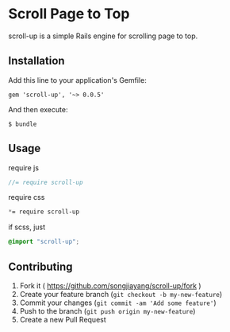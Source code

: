 # Scroll Page to Top

scroll-up is a simple Rails engine for scrolling page to top.

## Installation

Add this line to your application's Gemfile:

    gem 'scroll-up', '~> 0.0.5'

And then execute:

    $ bundle


## Usage

require js

```js
//= require scroll-up
```

require css

```scss
*= require scroll-up
```

if scss, just
```scss
@import "scroll-up";
```

## Contributing

1. Fork it ( https://github.com/songjiayang/scroll-up/fork )
2. Create your feature branch (`git checkout -b my-new-feature`)
3. Commit your changes (`git commit -am 'Add some feature'`)
4. Push to the branch (`git push origin my-new-feature`)
5. Create a new Pull Request
